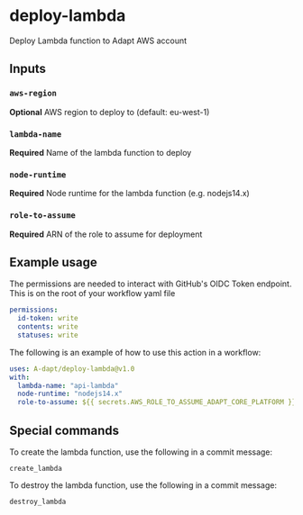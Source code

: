 # deploy-lambda

Deploy Lambda function to Adapt AWS account

## Inputs

### `aws-region`

**Optional** AWS region to deploy to (default: eu-west-1)

### `lambda-name`

**Required** Name of the lambda function to deploy

### `node-runtime`

**Required** Node runtime for the lambda function (e.g. nodejs14.x)

### `role-to-assume`

**Required** ARN of the role to assume for deployment

## Example usage

The permissions are needed to interact with GitHub's OIDC Token endpoint. This is on the root of your workflow yaml file

```yaml
permissions:
  id-token: write
  contents: write
  statuses: write
```

The following is an example of how to use this action in a workflow:

```yaml
uses: A-dapt/deploy-lambda@v1.0
with:
  lambda-name: "api-lambda"
  node-runtime: "nodejs14.x"
  role-to-assume: ${{ secrets.AWS_ROLE_TO_ASSUME_ADAPT_CORE_PLATFORM }}
```

## Special commands

To create the lambda function, use the following in a commit message:

```
create_lambda
```

To destroy the lambda function, use the following in a commit message:

```
destroy_lambda
```
